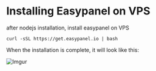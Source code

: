 # Installing Easypanel on VPS
after nodejs installation, install easypanel on VPS
```
curl -sSL https://get.easypanel.io | bash
```

When the installation is complete, it will look like this:

![Imgur](https://imgur.com/UnDHgks)

